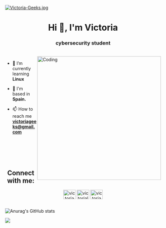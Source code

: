 [![Victoria-Geeks.jpg](https://i.postimg.cc/Qxp5cKcB/Victoria-Geeks.jpg)](https://postimg.cc/Ln8npXCR)
<h1 align="center">Hi 👋, I'm Victoria</h1>
<h3 align="center">cybersecurity student</h3>
<br>
<img align="right" alt="Coding" width="400" src="https://24.media.tumblr.com/5f211739cf588911b0255c44e3f18d8a/tumblr_mof4dbWK491r922azo1_500.gif">


- 🌱 I’m currently learning **Linux**

- 📌 I'm based in **Spain.**

- 📫 How to reach me **victoriageeks@gmail.com**


<br><br><br><br>
<h2 align="center">Connect with me:</h2>
<p align="center">
<a href="https://twitter.com/victoriageeks" target="blank"><img align="center" src="https://raw.githubusercontent.com/rahuldkjain/github-profile-readme-generator/master/src/images/icons/Social/twitter.svg" alt="victoriageeks" height="30" width="40" /></a>
<a href="https://linkedin.com/in/victorialavegamartinez" target="blank"><img align="center" src="https://raw.githubusercontent.com/rahuldkjain/github-profile-readme-generator/master/src/images/icons/Social/linked-in-alt.svg" alt="victorialavegamartinez" height="30" width="40" /></a>
<a href="https://instagram.com/victoriageeks" target="blank"><img align="center" src="https://raw.githubusercontent.com/rahuldkjain/github-profile-readme-generator/master/src/images/icons/Social/instagram.svg" alt="victoriageeks" height="30" width="40" /></a>
</p>



<h2></h2>



![Anurag's GitHub stats](https://github-readme-stats.vercel.app/api?username=victoriageeks&show_icons=true&theme=onedark)



[![](https://visitcount.itsvg.in/api?id=victoriageeks&label=Profile%20Views&color=10&icon=5&pretty=false)](https://visitcount.itsvg.in)
